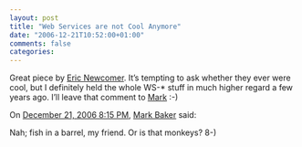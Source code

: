 ```yaml
---
layout: post
title: "Web Services are not Cool Anymore"
date: "2006-12-21T10:52:00+01:00"
comments: false
categories: 
---
```


<p>Great piece by <a href="http://blogs.iona.com/newcomer/archives/000431.html">Eric Newcomer</a>. It&#8217;s tempting to ask whether they ever were cool, but I definitely held the whole WS-* stuff in much higher regard a few years ago. I&#8217;ll leave that comment to <a href="http://www.markbaker.ca/blog/">Mark</a> :-)</p>

<section class="comments">

<div class="comment" id="comment-1159">
On <a href="#comment-1159" title="Permalink to this comment">December 21, 2006  8:15 PM</a>, <a href="http://www.markbaker.ca" title="http://www.markbaker.ca" rel="nofollow">Mark Baker</a>
said:
<p>Nah; fish in a barrel, my friend.  Or is that monkeys? 8-)</p>


</section>


